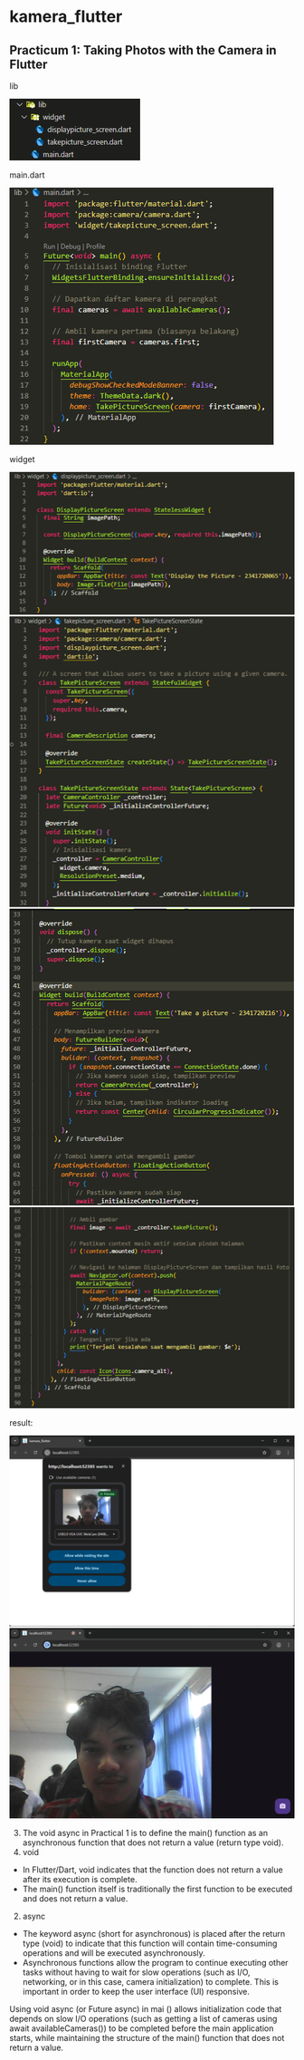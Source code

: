 # kamera_flutter

## Practicum 1: Taking Photos with the Camera in Flutter

lib

![img](img/lib.png)

main.dart

![img](img/main.png)

widget

![img](img/displaypicture_screen.png)
![img](img/takepicture_screen-1.png)
![img](img/takepicture_screen-2.png)
![img](img/takepicture_screen-3.png)

result:

![img](img/result-1.png)
![img](img/result-2.png)

3. The void async in Practical 1 is to define the main() function as an asynchronous function that does not return a value (return type void).
1. void

- In Flutter/Dart, void indicates that the function does not return a value after its execution is complete.
- The main() function itself is traditionally the first function to be executed and does not return a value.

2. async

- The keyword async (short for asynchronous) is placed after the return type (void) to indicate that this function will contain time-consuming operations and will be executed asynchronously.
- Asynchronous functions allow the program to continue executing other tasks without having to wait for slow operations (such as I/O, networking, or in this case, camera initialization) to complete. This is important in order to keep the user interface (UI) responsive.

Using void async (or Future<void> async) in mai () allows initialization code that depends on slow I/O operations (such as getting a list of cameras using await availableCameras()) to be completed before the main application starts, while maintaining the structure of the main() function that does not return a value.
